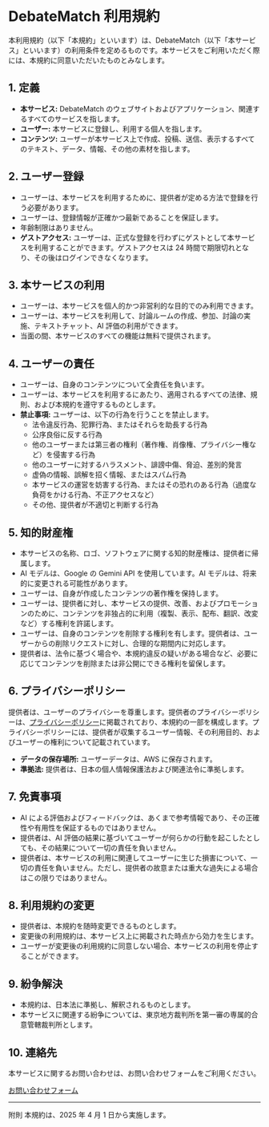 # DebateMatch 利用規約

本利用規約（以下「本規約」といいます）は、DebateMatch（以下「本サービス」といいます）の利用条件を定めるものです。本サービスをご利用いただく際には、本規約に同意いただいたものとみなします。

## 1. 定義

-   **本サービス:** DebateMatch のウェブサイトおよびアプリケーション、関連するすべてのサービスを指します。
-   **ユーザー:** 本サービスに登録し、利用する個人を指します。
-   **コンテンツ:** ユーザーが本サービス上で作成、投稿、送信、表示するすべてのテキスト、データ、情報、その他の素材を指します。

## 2. ユーザー登録

-   ユーザーは、本サービスを利用するために、提供者が定める方法で登録を行う必要があります。
-   ユーザーは、登録情報が正確かつ最新であることを保証します。
-   年齢制限はありません。
-   **ゲストアクセス:** ユーザーは、正式な登録を行わずにゲストとして本サービスを利用することができます。ゲストアクセスは 24 時間で期限切れとなり、その後はログインできなくなります。

## 3. 本サービスの利用

-   ユーザーは、本サービスを個人的かつ非営利的な目的でのみ利用できます。
-   ユーザーは、本サービスを利用して、討論ルームの作成、参加、討論の実施、テキストチャット、AI 評価の利用ができます。
-   当面の間、本サービスのすべての機能は無料で提供されます。

## 4. ユーザーの責任

-   ユーザーは、自身のコンテンツについて全責任を負います。
-   ユーザーは、本サービスを利用するにあたり、適用されるすべての法律、規則、および本規約を遵守するものとします。
-   **禁止事項:** ユーザーは、以下の行為を行うことを禁止します。
    -   法令違反行為、犯罪行為、またはそれらを助長する行為
    -   公序良俗に反する行為
    -   他のユーザーまたは第三者の権利（著作権、肖像権、プライバシー権など）を侵害する行為
    -   他のユーザーに対するハラスメント、誹謗中傷、脅迫、差別的発言
    -   虚偽の情報、誤解を招く情報、またはスパム行為
    -   本サービスの運営を妨害する行為、またはその恐れのある行為（過度な負荷をかける行為、不正アクセスなど）
    -   その他、提供者が不適切と判断する行為

## 5. 知的財産権

-   本サービスの名称、ロゴ、ソフトウェアに関する知的財産権は、提供者に帰属します。
-   AI モデルは、Google の Gemini API を使用しています。AI モデルは、将来的に変更される可能性があります。
-   ユーザーは、自身が作成したコンテンツの著作権を保持します。
-   ユーザーは、提供者に対し、本サービスの提供、改善、およびプロモーションのために、コンテンツを非独占的に利用（複製、表示、配布、翻訳、改変など）する権利を許諾します。
-   ユーザーは、自身のコンテンツを削除する権利を有します。提供者は、ユーザーからの削除リクエストに対し、合理的な期間内に対応します。
-   提供者は、法令に基づく場合や、本規約違反の疑いがある場合など、必要に応じてコンテンツを削除または非公開にできる権利を留保します。

## 6. プライバシーポリシー

提供者は、ユーザーのプライバシーを尊重します。提供者のプライバシーポリシーは、[プライバシーポリシー](/privacy)に掲載されており、本規約の一部を構成します。プライバシーポリシーには、提供者が収集するユーザー情報、その利用目的、およびユーザーの権利について記載されています。

-   **データの保存場所:** ユーザーデータは、AWS に保存されます。
-   **準拠法:** 提供者は、日本の個人情報保護法および関連法令に準拠します。

## 7. 免責事項

-   AI による評価およびフィードバックは、あくまで参考情報であり、その正確性や有用性を保証するものではありません。
-   提供者は、AI 評価の結果に基づいてユーザーが何らかの行動を起こしたとしても、その結果について一切の責任を負いません。
-   提供者は、本サービスの利用に関連してユーザーに生じた損害について、一切の責任を負いません。ただし、提供者の故意または重大な過失による場合はこの限りではありません。

## 8. 利用規約の変更

-   提供者は、本規約を随時変更できるものとします。
-   変更後の利用規約は、本サービス上に掲載された時点から効力を生じます。
-   ユーザーが変更後の利用規約に同意しない場合、本サービスの利用を停止することができます。

## 9. 紛争解決

-   本規約は、日本法に準拠し、解釈されるものとします。
-   本サービスに関連する紛争については、東京地方裁判所を第一審の専属的合意管轄裁判所とします。

## 10. 連絡先

本サービスに関するお問い合わせは、お問い合わせフォームをご利用ください。

[お問い合わせフォーム](/contact)

---

附則
本規約は、2025 年 4 月 1 日から実施します。
